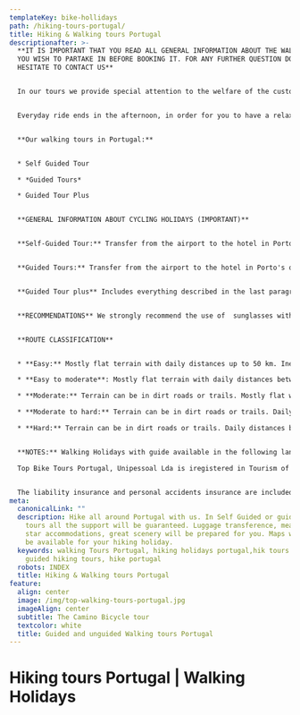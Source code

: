 ```yaml
---
templateKey: bike-hollidays
path: /hiking-tours-portugal/
title: Hiking & Walking tours Portugal
descriptionafter: >-
  **IT IS IMPORTANT THAT YOU READ ALL GENERAL INFORMATION ABOUT THE WALKING TOUR
  YOU WISH TO PARTAKE IN BEFORE BOOKING IT. FOR ANY FURTHER QUESTION DO NOT
  HESITATE TO CONTACT US**


  In our tours we provide special attention to the welfare of the customer. Therefore, guided tours have the appropriate pace to allow you to enjoy the scenery and the way of life of the Portuguese.


  Everyday ride ends in the afternoon, in order for you to have a relaxation period, before the next gastronomic experience, where you can taste regional flavors. We always aim at providing an exceptional adventure with a little extra spice.


  **Our walking tours in Portugal:**


  * Self Guided Tour

  * *Guided Tours* 

  * Guided Tour Plus


  **GENERAL INFORMATION ABOUT CYCLING HOLIDAYS (IMPORTANT)**


  **Self-Guided Tour:** Transfer from the airport to the hotel in Porto's  or Lisbon city center is guaranteed. All hotels are booked by us, so all you need to do is the check-in once you get to each hotel. The **walking** tour is made ​​with the aid of a GPS and your luggage is transferred every morning to the next hotel, meaning that you only take with you what you find necessary. Transfer from the destination back to Porto or Lisbon is also guaranteed.


  **Guided Tours:** Transfer from the airport to the hotel in Porto's or Lisbon city center is guaranteed. The **walking** tour is made with the aid of a guide and a support van. They will be in charge of making sure that everything goes as smooth as possible. The guide and the support van will provide for everything you need, as well as water and snacks and the transport for an eventual dropout. Lunches and dinners are organized by the guides for the group. Transfer from the destination back to Porto or Lisbon is also guaranteed.


  **Guided Tour plus** Includes everything described in the last paragraph of Guided tours, plus daily lunches and dinners of typical dishes of the Portuguese regions.


  **RECOMMENDATIONS** We strongly recommend the use of  sunglasses with UV protection and sportive clothing, including shorts or pants and also a waterproof wind cuts. 


  **ROUTE CLASSIFICATION**


  * **Easy:** Mostly flat terrain with daily distances up to 50 km. Inexperient level.

  * **Easy to moderate**: Mostly flat terrain with daily distances between 50 km and 75 km. Short climbs up to 30% of the whole route. For inexperient cyclist with some fitness preparation.

  * **Moderate:** Terrain can be in dirt roads or trails. Mostly flat with daily distances between 50km and 75km with some climbs up to 40% of the whole route. For cyclist with fitness preparation.

  * **Moderate to hard:** Terrain can be in dirt roads or trails. Daily distances between 50km and 75km with moderate climbs up to 60% of the whole route. For cyclist with fitness preparation that want to challenge themselves.

  * **Hard:** Terrain can be in dirt roads or trails. Daily distances between 50km and 100km with strong climbs up to 60% of the whole route. For experienced cyclists.


  **NOTES:** Walking Holidays with guide available in the following languages: Portugues, Spanish and English.

  Top Bike Tours Portugal, Unipessoal Lda is iregistered in Tourism of Portugal with RNAAT number 7/2014.


  The liability insurance and personal accidents insurance are included only in guided tours.
meta:
  canonicalLink: ""
  description: Hike all around Portugal with us. In Self Guided or guided walking
    tours all the support will be guaranteed. Luggage transference, meals, four
    star accommodations, great scenery will be prepared for you. Maps will also
    be available for your hiking holiday.
  keywords: walking Tours Portugal, hiking holidays portugal,hik tours portugal,
    guided hiking tours, hike portugal
  robots: INDEX
  title: Hiking & Walking tours Portugal
feature:
  align: center
  image: /img/top-walking-tours-portugal.jpg
  imageAlign: center
  subtitle: The Camino Bicycle tour
  textcolor: white
  title: Guided and unguided Walking tours Portugal
---
```

# Hiking tours Portugal | Walking Holidays